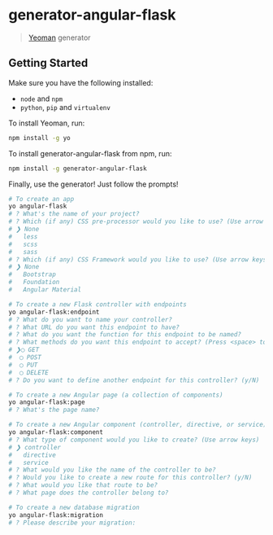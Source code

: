 # generator-angular-flask

> [Yeoman](http://yeoman.io) generator

## Getting Started

Make sure you have the following installed:
 - `node` and `npm`
 - `python`, `pip` and `virtualenv`

To install Yeoman, run:
```bash
npm install -g yo
```

To install generator-angular-flask from npm, run:
```bash
npm install -g generator-angular-flask
```

Finally, use the generator! Just follow the prompts!
```bash
# To create an app
yo angular-flask
# ? What's the name of your project?
# ? Which (if any) CSS pre-processor would you like to use? (Use arrow keys)
# ❯ None
#   less
#   scss
#   sass
# ? Which (if any) CSS Framework would you like to use? (Use arrow keys)
# ❯ None
#   Bootstrap
#   Foundation
#   Angular Material

# To create a new Flask controller with endpoints
yo angular-flask:endpoint
# ? What do you want to name your controller?
# ? What URL do you want this endpoint to have?
# ? What do you want the function for this endpoint to be named?
# ? What methods do you want this endpoint to accept? (Press <space> to select)
# ❯◯ GET
#  ◯ POST
#  ◯ PUT
#  ◯ DELETE
# ? Do you want to define another endpoint for this controller? (y/N)

# To create a new Angular page (a collection of components)
yo angular-flask:page
# ? What's the page name?

# To create a new Angular component (controller, directive, or service)
yo angular-flask:component
# ? What type of component would you like to create? (Use arrow keys)
# ❯ controller
#   directive
#   service
# ? What would you like the name of the controller to be?
# ? Would you like to create a new route for this controller? (y/N)
# ? What would you like that route to be?
# ? What page does the controller belong to?

# To create a new database migration
yo angular-flask:migration
# ? Please describe your migration:
```
